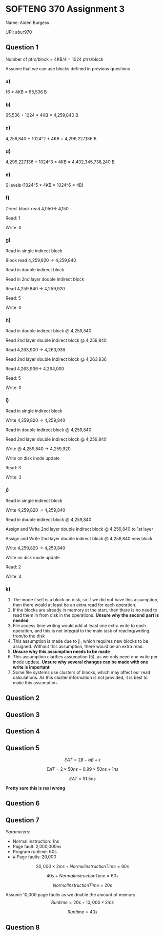 # SOFTENG 370 Assignment 3

Name: Aiden Burgess

UPI: abur970

## Question 1

Number of ptrs/block = 4KB/4 = 1024 ptrs/block

Assume that we can use blocks defined in previous questions

### a) 

16 * 4KB = 65,536 B

### b)

65,536 + 1024 * 4KB = 4,259,840 B

### c) 

4,259,840 + 1024^2 * 4KB = 4,299,227,136 B

### d) 

4,299,227,136 + 1024^3 * 4KB = 4,402,345,738,240 B

### e) 

6 levels (1024^5 * 4KB = 1024^6 * 4B)

### f)

Direct block read 4,050-> 4,150

Read: 1

Write: 0

### g)

Read in single indirect block

Block read 4,259,820 -> 4,259,840

Read in double indirect block

Read in 2nd layer double indirect block

Read 4,259,840 -> 4,259,920

Read: 5

Write: 0

### h)

Read in double indirect block @ 4,259,840

Read 2nd layer double indirect block @ 4,259,840

Read 4,263,900 -> 4,263,936

Read 2nd layer double indirect block @ 4,263,936

Read 4,263,936-> 4,264,000 

Read: 5

Write: 0

### i)

Read in single indirect block

Write 4,259,820 -> 4,259,840

Read in double indirect block @ 4,259,840

Read 2nd layer double indirect block @ 4,259,840

Write @ 4,259,840 -> 4,259,920 

Write on disk inode update

Read: 3

Write: 3

### j)

Read in single indirect block

Write 4,259,820 -> 4,259,840

Read in double indirect block @ 4,259,840

Assign and Write 2nd layer double indirect block @ 4,259,840 to 1st layer

Assign and Write 2nd layer double indirect block @ 4,259,840 new block

Write 4,259,820 -> 4,259,840

Write on disk inode update

Read: 2

Write: 4

### k)

1. The inode itself is a block on disk, so if we did not have this assumption, then there would at least be an extra read for each  operation.
2. If the blocks are already in memory at the start, then there is no need to read them in from disk in the operations. **Unsure why the second part is needed**
3. File access time writing would add at least one extra write to each operation, and this is not integral to the main task of reading/writing from/to the disk
4. This assumption is made due to j), which requires new blocks to be assigned. Without this assumption, there would be an extra read.
5. **Unsure why this assumption needs to be made**
6. This assumption clarifies assumption (5), as we only need one write per inode update. **Unsure why several changes can be made with one write is important**
7. Some file systems use clusters of blocks, which may affect our read calculations. As this cluster information is not provided, it is best to make this assumption.

## Question 2

## Question 3

## Question 4

## Question 5

$$
EAT=2\beta - \alpha\beta + \epsilon
$$

$$
EAT = 2\times50ns - 0.99\times50ns + 1ns
$$

$$
EAT = 51.5ns
$$

**Pretty sure this is real wrong**

## Question 6

## Question 7

*Parameters:*

- Normal instruction: 1ns
- Page fault: 2,000,000ns
- Program runtime: 60s
- \# Page faults: 20,000

$$
20,000\times2ms + NormalInstructionTime = 60s
$$

$$
40s+NormalInstructionTime = 60s
$$

$$
NormalInstructionTime = 20s
$$

Assume 10,000 page faults as we double the amount of memory
$$
Runtime=20s+10,000\times2ms
$$

$$
Runtime = 40s
$$



## Question 8



